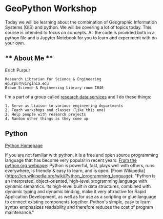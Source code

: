 # GeoPython Workshop

Today we will be learning about the combination of Geographic Information Systems (GIS) and python. We will be covering a lot
of topics today. This course is intended to focus on concepts. All the code is provided both in a python file and a Jupyter 
Notebook for you to learn and experiment with on your own.

## ** About Me **

Erich Purpur

    Research Librarian for Science & Engineering
    epurpur@virginia.edu
    Brown Science & Engineering Library room I046


I'm a part of a group called [research data services](https://data.library.virginia.edu/) and I do these things:
    
    1. Serve as Liaison to various engineering departments
    2. Teach workshops and classes (like this one)
    3. Help people with research projects
    4. Random other things as they come up
    
## Python
[Python Homepage](https://www.python.org/)

If you are not familiar with python, it is a free and open source programming language that has become very popular in recent 
years. [From the python.org webpage](https://www.python.org/about/): Python is powerful, fast, plays well with others, runs
everywhere, is friendly & easy to learn, and is open. [From Wikipedia]
(https://en.wikipedia.org/wiki/Python_(programming_language): "Python is an interpreted, object-oriented, high-level programming language with dynamic semantics. Its high-level built in data structures, combined with dynamic typing and dynamic binding, make it very attractive for Rapid Application Development, as well as for use as a scripting or glue language to connect existing components together. Python's simple, easy to learn syntax emphasizes readability and therefore reduces the cost of program maintenance." 
